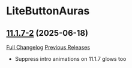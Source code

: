 # LiteButtonAuras

## [11.1.7-2](https://github.com/xod-wow/LiteButtonAuras/tree/11.1.7-2) (2025-06-18)
[Full Changelog](https://github.com/xod-wow/LiteButtonAuras/compare/11.1.7-1...11.1.7-2) [Previous Releases](https://github.com/xod-wow/LiteButtonAuras/releases)

- Suppress intro animations on 11.1.7 glows too  
